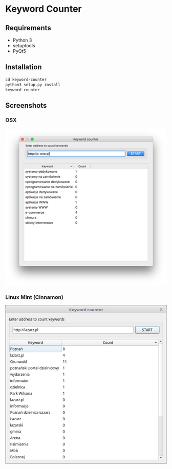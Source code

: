# Keyword Counter

## Requirements
* Python 3
* setuptools
* PyQt5

## Installation
```git clone git@github.com:bohdanbobrowski/keyword-counter.git
cd keyword-counter
python3 setup.py install
keyword_counter
```

## Screenshots

### OSX
![Screenshot - OSX](https://raw.githubusercontent.com/bohdanbobrowski/keyword-counter/master/screenshot_osx.png)

### Linux Mint (Cinnamon)
![Screenshot - Linux Mint](https://raw.githubusercontent.com/bohdanbobrowski/keyword-counter/master/screenshot_linux.png)
